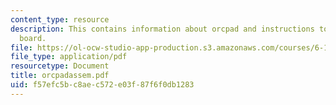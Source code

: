```yaml
---
content_type: resource
description: This contains information about orcpad and instructions to complete the
  board.
file: https://ol-ocw-studio-app-production.s3.amazonaws.com/courses/6-186-mobile-autonomous-systems-laboratory-january-iap-2005/f57efc5bc8aec572e03f87f6f0db1283_orcpadassem.pdf
file_type: application/pdf
resourcetype: Document
title: orcpadassem.pdf
uid: f57efc5b-c8ae-c572-e03f-87f6f0db1283
---
```

